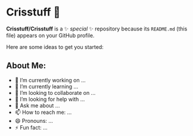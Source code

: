 # Crisstuff 👋

**Crisstuff/Crisstuff** is a ✨ _special_ ✨ repository because its `README.md` (this file) appears on your GitHub profile.

Here are some ideas to get you started:
## About Me:
- 🔭 I’m currently working on ...
- 🌱 I’m currently learning ...
- 👯 I’m looking to collaborate on ...
- 🤔 I’m looking for help with ...
- 💬 Ask me about ...
- 📫 How to reach me: ...
- 😄 Pronouns: ...
- ⚡ Fun fact: ...

